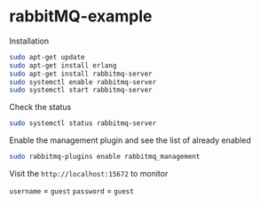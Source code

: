 # rabbitMQ-example

Installation

```bash
sudo apt-get update 
sudo apt-get install erlang
sudo apt-get install rabbitmq-server
sudo systemctl enable rabbitmq-server
sudo systemctl start rabbitmq-server
```

Check the status 

```bash
sudo systemctl status rabbitmq-server
```

Enable the management plugin and see the list of already enabled

```bash
sudo rabbitmq-plugins enable rabbitmq_management
```

Visit the `http://localhost:15672` to monitor

`username` = `guest`
`password` = `guest`
